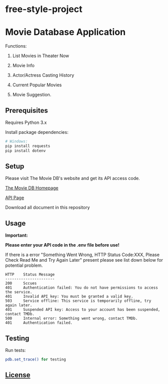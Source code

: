 # free-style-project

# Movie Database Application

Functions:

1. List Movies in Theater Now

2. Movie Info

3. Actor/Actress Casting History 

4. Current Popular Movies

5. Movie Suggestion.

## Prerequisites

Requires Python 3.x

Install package dependencies:

```sh
# Windows:
pip install requests
pip install dotenv
```

## Setup

Please visit The Movie DB's website and get its API access code.

[The Movie DB Homepage](https://www.themoviedb.org/?language=en)

[API Page](https://www.themoviedb.org/documentation/api?language=en)

Download all document in this repository

## Usage

**Important:**

**Please enter your API code in the .env file before use!**

If there is a error "Something Went Wrong, HTTP Status Code:XXX, Please Check Read Me and Try Again Later" present please see list down below for potential problem.

```
HTTP    Status Message
----------------------
200     Sccues
401     Authentication failed: You do not have permissions to access the service.
401     Invalid API key: You must be granted a valid key.
503     Service offline: This service is temporarily offline, try again later.
401     Suspended API key: Access to your account has been suspended, contact TMDb.
500     Internal error: Something went wrong, contact TMDb.
401     Authentication failed.
```


## Testing

Run tests:

```sh
pdb.set_trace() for testing
```

## [License](LICENSE.md)





